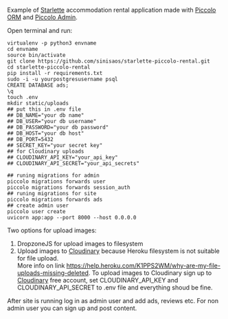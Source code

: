 Example of [Starlette](https://www.starlette.io/) accommodation rental application made with [Piccolo ORM](https://www.piccolo-orm.com/) and [Piccolo Admin](https://github.com/piccolo-orm/piccolo_admin).

Open terminal and run:

```shell
virtualenv -p python3 envname
cd envname
source bin/activate
git clone https://github.com/sinisaos/starlette-piccolo-rental.git
cd starlette-piccolo-rental
pip install -r requirements.txt
sudo -i -u yourpostgresusername psql
CREATE DATABASE ads;
\q
touch .env
mkdir static/uploads
## put this in .env file
## DB_NAME="your db name"
## DB_USER="your db username"
## DB_PASSWORD="your db password"
## DB_HOST="your db host"
## DB_PORT=5432
## SECRET_KEY="your secret key"
## for Cloudinary uploads
## CLOUDINARY_API_KEY="your_api_key"
## CLOUDINARY_API_SECRET="your_api_secrets"

## runing migrations for admin
piccolo migrations forwards user
piccolo migrations forwards session_auth
## runing migrations for site
piccolo migrations forwards ads
## create admin user
piccolo user create
uvicorn app:app --port 8000 --host 0.0.0.0 
```
Two options for upload images:
1. DropzoneJS for upload images to filesystem
2. Upload images to [Cloudinary](https://cloudinary.com/) because Heroku filesystem is not suitable for file upload.  
   More info on link https://help.heroku.com/K1PPS2WM/why-are-my-file-uploads-missing-deleted. To upload images to Cloudinary sign up to [Cloudinary](https://cloudinary.com/) free account, set CLOUDINARY_API_KEY and CLOUDINARY_API_SECRET to .env file and everything shoud be fine. 

After site is running log in as admin user and add ads, reviews etc. For non admin user you can sign up and post content.
